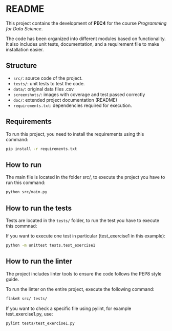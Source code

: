 # README

This project contains the development of **PEC4** for the course *Programming for Data Science*.

The code has been organized into different modules based on functionality.
It also includes unit tests, documentation, and a requirement file to make 
installation easier.

## Structure

- `src/`: source code of the project.
- `tests/`: unit tests to test the code.
- `data/`: original data files .csv
- `screenshots/`: images with coverage and test passed correctly
- `doc/`: extended project documentation (README)
- `requirements.txt`: dependencies required for execution.

## Requirements

To run this project, you need to install the requirements using this command:

```bash
pip install -r requirements.txt
```

## How to run

The main file is located in the folder src/, to execute the project you have to run this command:

```bash
python src/main.py
```

## How to run the tests

Tests are located in the `tests/` folder, to run the test you have to execute this commnad:

If you want to execute one test in particular (test_exercise1 in this example):
```bash
python -m unittest tests.test_exercise1
```

## How to run the linter

The project includes linter tools to ensure the code follows the PEP8 style guide.

To run the linter on the entire project, execute the following command:

```bash
flake8 src/ tests/
```

If you want to check a specific file using pylint, for example test_exercise1.py, use:

```bash
pylint tests/test_exercise1.py
```

